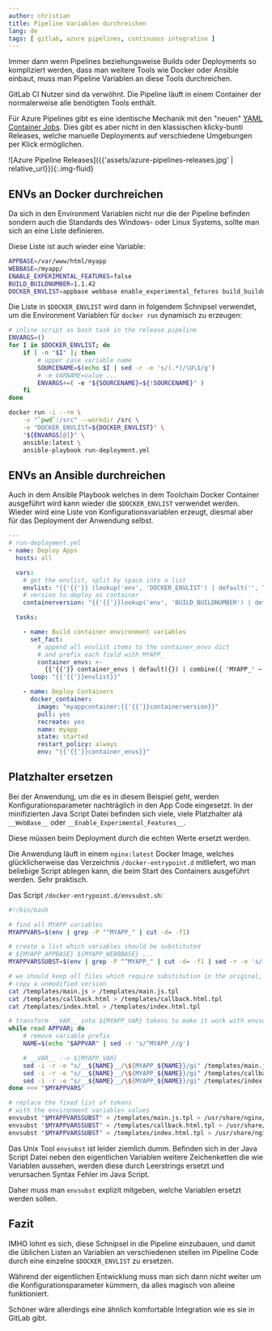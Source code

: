 ```yaml
---
author: christian
title: Pipeline Variablen durchreichen
lang: de
tags: [ gitlab, azure pipelines, continuous integration ]
---
```


Immer dann wenn Pipelines beziehungsweise Builds oder Deployments so kompliziert
werden, dass man weitere Tools wie Docker oder Ansible einbaut, muss man
Pipeline Variablen an diese Tools durchreichen.

GitLab CI Nutzer sind da verwöhnt. Die Pipeline läuft in einem Container
der normalerweise alle benötigten Tools enthält.

Für Azure Pipelines gibt es eine identische Mechanik mit den "neuen"
[YAML Container Jobs][azurecontainer]. Dies gibt es aber nicht in den
klassischen klicky-bunti Releases, welche manuelle Deployments auf verschiedene
Umgebungen per Klick ermöglichen.

![Azure Pipeline Releases]({{'assets/azure-pipelines-releases.jpg' | relative_url}}){:.img-fluid}

[azurecontainer]: https://docs.microsoft.com/en-us/azure/devops/pipelines/process/container-phases?view=azure-devops

## ENVs an Docker durchreichen

Da sich in den Environment Variablen nicht nur die der Pipeline befinden sondern
auch die Standards des Windows- oder Linux Systems, sollte man sich an eine Liste definieren.

Diese Liste ist auch wieder eine Variable:

```sh
APPBASE=/var/www/html/myapp
WEBBASE=/myapp/
ENABLE_EXPERIMENTAL_FEATURES=false
BUILD_BUILDNUMBER=1.1.42
DOCKER_ENVLIST=appbase webbase enable_experimental_fetures build_buildnumber
```

Die Liste in `$DOCKER_ENVLIST` wird dann in folgendem Schnipsel verwendet, um
die Environment Variablen für `docker run` dynamisch zu erzeugen:

```sh
# inline script as bash task in the release pipeline
ENVARGS=()
for I in $DOCKER_ENVLIST; do
    if [ -n "$I" ]; then
        # upper case variable name
        SOURCENAME=$(echo $I | sed -r -e 's/(.*)/\U\1/g')
        # -e VARNAME=value ...
        ENVARGS+=( -e "${SOURCENAME}=${!SOURCENAME}" )
    fi
done

docker run -i --rm \
    -v "`pwd`:/src" --workdir /src \
    -e "DOCKER_ENVLIST=${DOCKER_ENVLIST}" \
    "${ENVARGS[@]}" \
    ansible:latest \
    ansible-playbook run-deployment.yml
```

## ENVs an Ansible durchreichen

Auch in dem Ansible Playbook welches in dem Toolchain Docker Container ausgeführt wird kann wieder die `$DOCKER_ENVLIST`
verwendet werden. Wieder wird eine Liste von Konfigurations&shy;variablen erzeugt, diesmal aber für das
Deployment der Anwendung selbst.

```yml
---
# run-deployment.yml
- name: Deploy Apps
  hosts: all

  vars:
    # get the envlist, split by space into a list
    envlist: "{{'{{'}} (lookup('env', 'DOCKER_ENVLIST') | default('', True)).split(' ') | select('ne', '') | list }}"
    # version to deploy as container
    containerversion: "{{'{{'}}lookup('env', 'BUILD_BUILDNUMBER') | default('', True)}}"

  tasks:

    - name: Build container environment variables
      set_fact:
        # append all envlist items to the container_envs dict
        # and prefix each field with MYAPP_
        container_envs: >-
          {{'{{'}} container_envs | default({}) | combine({ 'MYAPP_' ~ (item | upper): lookup('env', item | upper) | default('', True) }) }}
      loop: "{{'{{'}}envlist}}"

    - name: Deploy Containers
      docker_container:
        image: "myappcontainer:{{'{{'}}containerversion}}"
        pull: yes
        recreate: yes
        name: myapp
        state: started
        restart_policy: always
        env: "{{'{{'}}container_envs}}"
```

## Platzhalter ersetzen

Bei der Anwendung, um die es in diesem Beispiel geht, werden Konfigurationsparameter nachträglich in den
App Code eingesetzt. In der minifizierten Java Script Datei befinden sich viele, viele Platzhalter alá
`__WebBase__` oder `__Enable_Experimental_Features__`.

Diese müssen beim Deployment durch die echten Werte ersetzt werden.

Die Anwendung läuft in einem `nginx:latest` Docker Image, welches glücklicherweise das Verzeichnis
`/docker-entrypoint.d` mitliefert, wo man beliebige Script ablegen kann, die beim Start des Containers
ausgeführt werden. Sehr praktisch.

Das Script `/docker-entrypoint.d/envsubst.sh`:

```sh
#!/bin/bash

# find all MYAPP variables
MYAPPVARS=$(env | grep -P "^MYAPP_" | cut -d= -f1)

# create a list which variables should be substituted
# ${MYAPP_APPBASE} ${MYAPP_WEBBBASE} ...
MYAPPVARSSUBST=$(env | grep -P "^MYAPP_" | cut -d= -f1 | sed -r -e 's/(.*)/${\U\1}/g' | tr '\n' ' ')

# we should keep all files which require substitution in the original, unmodified version
# copy a unmodified version
cat /templates/main.js > /templates/main.js.tpl
cat /templates/callback.html > /templates/callback.html.tpl
cat /templates/index.html > /templates/index.html.tpl

# transform __VAR__ into ${MYAPP_VAR} tokens to make it work with envsubst
while read APPVAR; do
    # remove variable prefix
    NAME=$(echo "$APPVAR" | sed -r 's/^MYAPP_//g')

    # __VAR__ --> ${MYAPP_VAR}
    sed -i -r -e "s/__${NAME}__/\${MYAPP_${NAME}}/gi" /templates/main.js.tpl
    sed -i -r -e "s/__${NAME}__/\${MYAPP_${NAME}}/gi" /templates/callback.html.tpl
    sed -i -r -e "s/__${NAME}__/\${MYAPP_${NAME}}/gi" /templates/index.html.tpl
done <<< "$MYAPPVARS"

# replace the fixed list of tokens 
# with the environment variables values
envsubst "$MYAPPVARSSUBST" < /templates/main.js.tpl > /usr/share/nginx/html/main.js
envsubst "$MYAPPVARSSUBST" < /templates/callback.html.tpl > /usr/share/nginx/html/implicit/callback/index.html
envsubst "$MYAPPVARSSUBST" < /templates/index.html.tpl > /usr/share/nginx/html/index.html
```

Das Unix Tool `envsubst` ist leider ziemlich dumm. Befinden sich in der Java Script Datei neben den eigentlichen
Variablen weitere Zeichenketten die wie Variablen aussehen, werden diese durch Leerstrings ersetzt und verursachen
Syntax Fehler im Java Script.

Daher muss man `envsubst` explizit mitgeben, welche Variablen ersetzt werden sollen.

## Fazit

IMHO lohnt es sich, diese Schnipsel in die Pipeline einzubauen, und damit die üblichen Listen
an Variablen an verschiedenen stellen im Pipeline Code durch eine einzelne `$DOCKER_ENVLIST` zu ersetzen.

Während der eigentlichen Entwicklung muss man sich dann nicht weiter um die Konfigurations&shy;parameter
kümmern, da alles magisch von alleine funktioniert.

Schöner wäre allerdings eine ähnlich komfortable Integration wie es sie in GitLab gibt.
